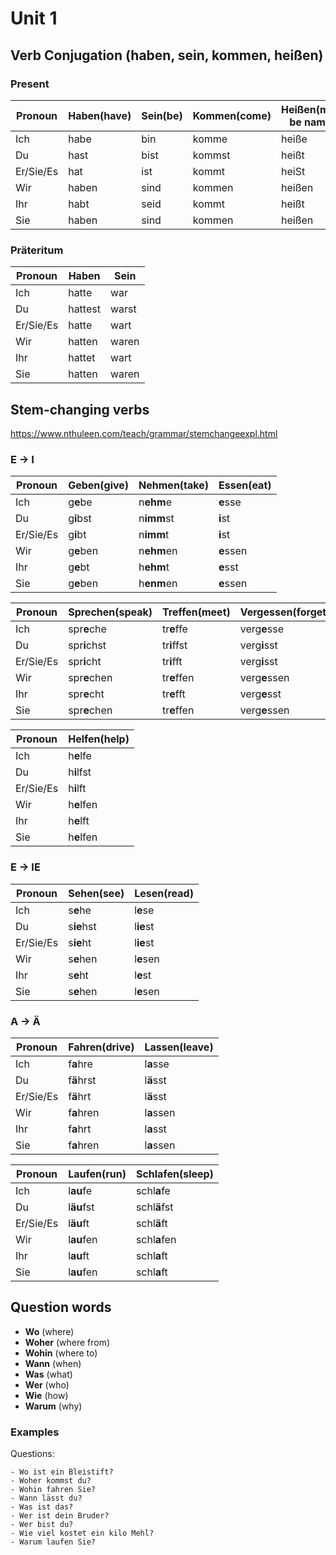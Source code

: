 # Unit 1

## Verb Conjugation (haben, sein, kommen, heißen)

### Present
| Pronoun   | Haben(have) | Sein(be) | Kommen(come) | Heißen(mean, be named) |
|-----------|-------------|----------|--------------|------------------------|
| Ich       | habe        | bin      | komme        | heiße                  |
| Du        | hast        | bist     | kommst       | heißt                  |
| Er/Sie/Es | hat         | ist      | kommt        | heiSt                  |
| Wir       | haben       | sind     | kommen       | heißen                 |
| Ihr       | habt        | seid     | kommt        | heißt                  |
| Sie       | haben       | sind     | kommen       | heißen                 |

### Präteritum

| Pronoun   | Haben   | Sein  |
|-----------|---------|-------|
| Ich       | hatte   | war   |
| Du        | hattest | warst |
| Er/Sie/Es | hatte   | wart  |
| Wir       | hatten  | waren |
| Ihr       | hattet  | wart  |
| Sie       | hatten  | waren |

## Stem-changing verbs

<https://www.nthuleen.com/teach/grammar/stemchangeexpl.html>

### E -> I
| Pronoun   | Geben(give) | Nehmen(take) | Essen(eat) |
|-----------|-------------|--------------|------------|
| Ich       | g**e**be    | n**ehm**e    | **e**sse   |
| Du        | g**i**bst   | n**imm**st   | **i**st    |
| Er/Sie/Es | g**i**bt    | n**imm**t    | **i**st    |
| Wir       | g**e**ben   | n**ehm**en   | **e**ssen  |
| Ihr       | g**e**bt    | h**ehm**t    | **e**sst   |
| Sie       | g**e**ben   | h**enm**en   | **e**ssen  |

| Pronoun   | Sprechen(speak) | Treffen(meet) | Vergessen(forget) |
|-----------|-----------------|---------------|-------------------|
| Ich       | spr**e**che     | tr**e**ffe    | verg**e**sse      |
| Du        | spr**i**chst    | tr**i**ffst   | verg**i**sst      |
| Er/Sie/Es | spr**i**cht     | tr**i**fft    | verg**i**sst      |
| Wir       | spr**e**chen    | tr**e**ffen   | verg**e**ssen     |
| Ihr       | spr**e**cht     | tr**e**fft    | verg**e**sst      |
| Sie       | spr**e**chen    | tr**e**ffen   | verg**e**ssen     |


| Pronoun   | Helfen(help) |
|-----------|--------------|
| Ich       | h**e**lfe    |
| Du        | h**i**lfst   |
| Er/Sie/Es | h**i**lft    |
| Wir       | h**e**lfen   |
| Ihr       | h**e**lft    |
| Sie       | h**e**lfen   |


### E -> IE


| Pronoun   | Sehen(see) | Lesen(read) |
|-----------|------------|-------------|
| Ich       | s**e**he   | l**e**se    |
| Du        | s**ie**hst | l**ie**st   |
| Er/Sie/Es | s**ie**ht  | l**ie**st   |
| Wir       | s**e**hen  | l**e**sen   |
| Ihr       | s**e**ht   | l**e**st    |
| Sie       | s**e**hen  | l**e**sen   |

### A -> Ä


| Pronoun   | Fahren(drive) | Lassen(leave) |
|-----------|---------------|---------------|
| Ich       | f**a**hre     | l**a**sse     |
| Du        | f**ä**hrst    | l**ä**sst     |
| Er/Sie/Es | f**ä**hrt     | l**ä**sst     |
| Wir       | f**a**hren    | l**a**ssen    |
| Ihr       | f**a**hrt     | l**a**sst     |
| Sie       | f**a**hren    | l**a**ssen    |

| Pronoun   | Laufen(run) | Schlafen(sleep) |
|-----------|-------------|-----------------|
| Ich       | l**au**fe   | schl**a**fe     |
| Du        | l**äu**fst  | schl**ä**fst    |
| Er/Sie/Es | l**äu**ft   | schl**ä**ft     |
| Wir       | l**au**fen  | schl**a**fen    |
| Ihr       | l**au**ft   | schl**a**ft     |
| Sie       | l**au**fen  | schl**a**ft     |

## Question words

- **Wo** (where)
- **Woher** (where from)
- **Wohin** (where to)
- **Wann** (when)
- **Was** (what)
- **Wer** (who)
- **Wie** (how)
- **Warum** (why)

### Examples

Questions: 

```
- Wo ist ein Bleistift?
- Woher kommst du?
- Wohin fahren Sie?
- Wann lässt du?
- Was ist das?
- Wer ist dein Bruder?
- Wer bist du?
- Wie viel kostet ein kilo Mehl?
- Warum laufen Sie?
```

